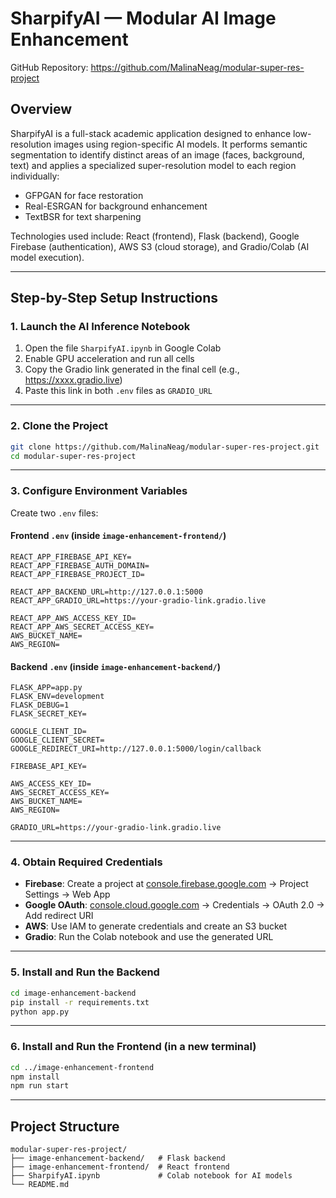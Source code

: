 # SharpifyAI — Modular AI Image Enhancement

GitHub Repository: https://github.com/MalinaNeag/modular-super-res-project

## Overview

SharpifyAI is a full-stack academic application designed to enhance low-resolution images using region-specific AI models. It performs semantic segmentation to identify distinct areas of an image (faces, background, text) and applies a specialized super-resolution model to each region individually:

- GFPGAN for face restoration
- Real-ESRGAN for background enhancement
- TextBSR for text sharpening

Technologies used include: React (frontend), Flask (backend), Google Firebase (authentication), AWS S3 (cloud storage), and Gradio/Colab (AI model execution).

---

## Step-by-Step Setup Instructions

### 1. Launch the AI Inference Notebook

1. Open the file `SharpifyAI.ipynb` in Google Colab
2. Enable GPU acceleration and run all cells
3. Copy the Gradio link generated in the final cell (e.g., https://xxxx.gradio.live)
4. Paste this link in both `.env` files as `GRADIO_URL`

---

### 2. Clone the Project

```bash
git clone https://github.com/MalinaNeag/modular-super-res-project.git
cd modular-super-res-project
```

---

### 3. Configure Environment Variables

Create two `.env` files:

#### Frontend `.env` (inside `image-enhancement-frontend/`)
```
REACT_APP_FIREBASE_API_KEY=
REACT_APP_FIREBASE_AUTH_DOMAIN=
REACT_APP_FIREBASE_PROJECT_ID=

REACT_APP_BACKEND_URL=http://127.0.0.1:5000
REACT_APP_GRADIO_URL=https://your-gradio-link.gradio.live

REACT_APP_AWS_ACCESS_KEY_ID=
REACT_APP_AWS_SECRET_ACCESS_KEY=
AWS_BUCKET_NAME=
AWS_REGION=
```

#### Backend `.env` (inside `image-enhancement-backend/`)
```
FLASK_APP=app.py
FLASK_ENV=development
FLASK_DEBUG=1
FLASK_SECRET_KEY=

GOOGLE_CLIENT_ID=
GOOGLE_CLIENT_SECRET=
GOOGLE_REDIRECT_URI=http://127.0.0.1:5000/login/callback

FIREBASE_API_KEY=

AWS_ACCESS_KEY_ID=
AWS_SECRET_ACCESS_KEY=
AWS_BUCKET_NAME=
AWS_REGION=

GRADIO_URL=https://your-gradio-link.gradio.live
```

---

### 4. Obtain Required Credentials

- **Firebase**: Create a project at [console.firebase.google.com](https://console.firebase.google.com) → Project Settings → Web App
- **Google OAuth**: [console.cloud.google.com](https://console.cloud.google.com) → Credentials → OAuth 2.0 → Add redirect URI
- **AWS**: Use IAM to generate credentials and create an S3 bucket
- **Gradio**: Run the Colab notebook and use the generated URL

---

### 5. Install and Run the Backend

```bash
cd image-enhancement-backend
pip install -r requirements.txt
python app.py
```

---

### 6. Install and Run the Frontend (in a new terminal)

```bash
cd ../image-enhancement-frontend
npm install
npm run start
```

---

## Project Structure

```
modular-super-res-project/
├── image-enhancement-backend/   # Flask backend
├── image-enhancement-frontend/  # React frontend
├── SharpifyAI.ipynb             # Colab notebook for AI models
└── README.md
```

